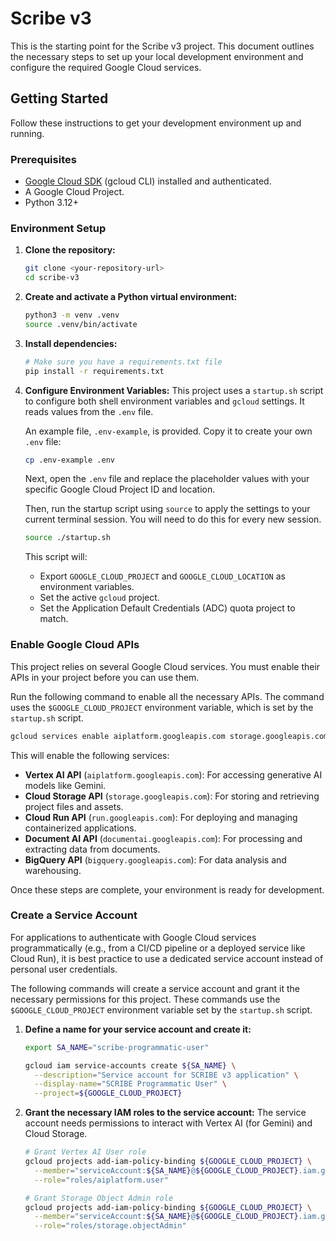 # Scribe v3

This is the starting point for the Scribe v3 project. This document outlines the necessary steps to set up your local development environment and configure the required Google Cloud services.

## Getting Started

Follow these instructions to get your development environment up and running.

### Prerequisites

*   [Google Cloud SDK](https://cloud.google.com/sdk/docs/install) (gcloud CLI) installed and authenticated.
*   A Google Cloud Project.
*   Python 3.12+

### Environment Setup

1.  **Clone the repository:**
    ```bash
    git clone <your-repository-url>
    cd scribe-v3
    ```

2.  **Create and activate a Python virtual environment:**
    ```bash
    python3 -m venv .venv
    source .venv/bin/activate
    ```

3.  **Install dependencies:**
    ```bash
    # Make sure you have a requirements.txt file
    pip install -r requirements.txt
    ```

4.  **Configure Environment Variables:**
    This project uses a `startup.sh` script to configure both shell environment variables and `gcloud` settings. It reads values from the `.env` file.

    An example file, `.env-example`, is provided. Copy it to create your own `.env` file:
    ```bash
    cp .env-example .env
    ```

    Next, open the `.env` file and replace the placeholder values with your specific Google Cloud Project ID and location.

    Then, run the startup script using `source` to apply the settings to your current terminal session. You will need to do this for every new session.
    ```bash
    source ./startup.sh
    ```
    This script will:
    *   Export `GOOGLE_CLOUD_PROJECT` and `GOOGLE_CLOUD_LOCATION` as environment variables.
    *   Set the active `gcloud` project.
    *   Set the Application Default Credentials (ADC) quota project to match.

### Enable Google Cloud APIs

This project relies on several Google Cloud services. You must enable their APIs in your project before you can use them.

Run the following command to enable all the necessary APIs. The command uses the `$GOOGLE_CLOUD_PROJECT` environment variable, which is set by the `startup.sh` script.

```bash
gcloud services enable aiplatform.googleapis.com storage.googleapis.com run.googleapis.com documentai.googleapis.com bigquery.googleapis.com --project=${GOOGLE_CLOUD_PROJECT}
```

This will enable the following services:

*   **Vertex AI API** (`aiplatform.googleapis.com`): For accessing generative AI models like Gemini.
*   **Cloud Storage API** (`storage.googleapis.com`): For storing and retrieving project files and assets.
*   **Cloud Run API** (`run.googleapis.com`): For deploying and managing containerized applications.
*   **Document AI API** (`documentai.googleapis.com`): For processing and extracting data from documents.
*   **BigQuery API** (`bigquery.googleapis.com`): For data analysis and warehousing.

Once these steps are complete, your environment is ready for development.

### Create a Service Account

For applications to authenticate with Google Cloud services programmatically (e.g., from a CI/CD pipeline or a deployed service like Cloud Run), it is best practice to use a dedicated service account instead of personal user credentials.

The following commands will create a service account and grant it the necessary permissions for this project. These commands use the `$GOOGLE_CLOUD_PROJECT` environment variable set by the `startup.sh` script.

1.  **Define a name for your service account and create it:**
    ```bash
    export SA_NAME="scribe-programmatic-user"

    gcloud iam service-accounts create ${SA_NAME} \
      --description="Service account for SCRIBE v3 application" \
      --display-name="SCRIBE Programmatic User" \
      --project=${GOOGLE_CLOUD_PROJECT}
    ```

2.  **Grant the necessary IAM roles to the service account:**
    The service account needs permissions to interact with Vertex AI (for Gemini) and Cloud Storage.
    ```bash
    # Grant Vertex AI User role
    gcloud projects add-iam-policy-binding ${GOOGLE_CLOUD_PROJECT} \
      --member="serviceAccount:${SA_NAME}@${GOOGLE_CLOUD_PROJECT}.iam.gserviceaccount.com" \
      --role="roles/aiplatform.user"

    # Grant Storage Object Admin role
    gcloud projects add-iam-policy-binding ${GOOGLE_CLOUD_PROJECT} \
      --member="serviceAccount:${SA_NAME}@${GOOGLE_CLOUD_PROJECT}.iam.gserviceaccount.com" \
      --role="roles/storage.objectAdmin"
    ```
